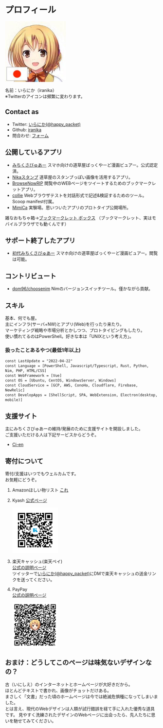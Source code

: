 # プロフィール

<img src="./public/img/profile2.jpg" width="200">  

名前：いらにか（iranika）  
※Twitterのアイコンは頻繁に変わります。


## Contact as

- Twitter: [いらにか(@happy_packet)](https://twitter.com/happy_packet)  
- Github: [iranika](https://github.com/iranika)
- 問合わせ: [フォーム](https://forms.gle/dFWuLEjBrxNUj4bK8)

## 公開しているアプリ

- [みちくさびゅあー](https://movue.iranika.info/) スマホ向けの道草屋ばっくやーど漫画ビュアー。公式認定済。
- [Nikaスタンプ](https://stamp.iranika.info/) 道草屋のスタンプっぽい画像を活用するアプリ。
- [BrowseNowRIP](https://iranika.github.io/BrowseNowRIP/) 閲覧中のWEBページをツイートするためのブックマークレットアプリ。
- [collie](https://github.com/iranika/collie)  Webブラウザテストを対話形式で記述&検証するためのツール。Scoop manifest付属。
- [MimiCa](https://mimica.iranika.info/)  実験場。思いついたアプリのプロトタイプ公開場所。

雑なおもちゃ箱→[ブックマークレット ボックス](https://iranika.github.io/bookmarklet/)
（ブックマークレット、実はモバイルブラウザでも動くんです）

## サポート終了したアプリ

- [初代みちくさびゅあー](https://iranika.github.io/mo-code/) スマホ向けの道草屋ばっくやーど漫画ビュアー。閲覧は可能。

## コントリビュート

- [dom96/choosenim](https://github.com/dom96/choosenim) Nimのバージョンスイッチツール。僅かながら貢献。


## スキル

基本、何でも屋。  
主にインフラ(サーバ+NW)とアプリ(Web)を行ったり来たり。  
マーケティング戦略や市場分析とかしつつ、プロトタイピングもしたり。  
使い慣れてるのはPowerShell。好きな本は「UNIXという考え方」。

### 扱ったことあるやつ(最低1年以上)

```
const LastUpdate = "2022-04-22"
const Language = [PowerShell, Javascript/Typescript, Rust, Python, Nim, PHP, HTML/CSS]
const WebFramework = [Vue]
const OS = [Ubuntu, CentOS, WindowsServer, Windows]
const CloudService = [GCP, AWS, ConoHa, Cloudflare, Firebase, NewRelic]
const DevelopApps = [ShellScript, SPA, WebExtension, Electron(desktop, mobile)]
```

## 支援サイト

主にみちくさびゅあーの維持/発展のために支援サイトを開設しました。  
ご支援いただける人は下記サービスからどうぞ。

- [Ci-en](https://ci-en.net/creator/10765)


## 寄付について

寄付/支援はいつでもウェルカムです。  
お気軽にどうぞ。  

1. Amazonほしい物リスト
    [これ](https://www.amazon.jp/hz/wishlist/ls/2ZHC8L3L1O20S?ref_=wl_share)

1. Kyash
    [公式ページ](https://www.kyash.co/#top-moneymoving)  

    <img src="./public/donate/img/kyash.jpg" height="150" />

1. 楽天キャッシュ(楽天ペイ)  
    [公式の説明ページ](https://pay.rakuten.co.jp/guide/#section-send)  
    ツイッターで[いらにか(@happy_packet)](https://twitter.com/happy_packet)にDMで楽天キャッシュの送金リンクを送ってください。  
    
1. PayPay  
    [公式の説明ページ](https://paypay.ne.jp/guide/send/?_ga=2.238451843.205875726.1558440708-447181547.1558440708)  
    
    <img src="./public/donate/img/paypay.jpg" height="150" />

## おまけ：どうしてこのページは味気ないデザインなの？

古（いにしえ）のインターネットとホームページが大好きだから。  
ほとんどテキストで書かれ、画像がチョットだけある。  
まさしく「文書」だった頃のホームページは今では絶滅危惧種になってしまいました。  
とは言え、現代のWebデザインは人類が試行錯誤を経て手に入れた優秀な道具です。
見やすく洗練されたデザインのWebページに出会ったら、先人たちに思いを馳せてみてください。  

